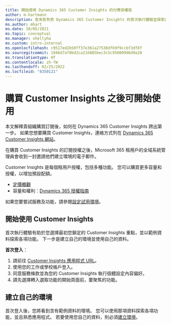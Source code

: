 ```yaml
---
title: 開始使用 Dynamics 365 Customer Insights 的付費授權版
author: m-hartmann
description: 愈來愈熟悉 Dynamics 365 Customer Insights 的首次執行體驗並探索其功能。
ms.author: mhart
ms.date: 10/05/2021
ms.topic: conceptual
ms.manager: shellyha
ms.custom: intro-internal
ms.openlocfilehash: c9517ed2b50ff37e361a27538dfb9f9ccbf3df8f
ms.sourcegitcommit: 1946d7af0bd2ca216885bec3c5c95009996d9a28
ms.translationtype: HT
ms.contentlocale: zh-TW
ms.lasthandoff: 02/25/2022
ms.locfileid: "8350121"
---
```

# <a name="get-started-after-purchasing-customer-insights"></a>購買 Customer Insights 之後可開始使用

本文解釋貴組織購買訂閱後，如何在 Dynamics 365 Customer Insights 跨出第一步。 如果您想要購買 Customer Insights，連絡方式列在 [Dynamics 365 Customer Insights 網站](https://dynamics.microsoft.com/ai/customer-insights/)。 

在購買 Customer Insights 的訂閱授權之後，Microsoft 365 租用戶的全域系統管理員會收到一封邀請他們建立環境的電子郵件。 

Customer Insights 是每個租用戶授權，包括多種功能。 您可以購買更多容量和授權，以增加預設配額。 
- [定價概觀](https://dynamics.microsoft.com/ai/customer-insights/pricing/)
- 容量和權利：[Dynamics 365 授權指南](https://go.microsoft.com/fwlink/?LinkId=866544)

如果您要嘗試服務及功能，請參閱[設定試用環境](trial-signup.md)。

## <a name="start-with-customer-insights"></a>開始使用 Customer Insights

首次執行體驗有助於您選擇最初您鎖定的 Customer Insights 重點，並以範例資料探索各項功能。 下一步是建立自己的環境並使用自己的資料。

**首次登入**：

1. 請前往 [Customer Insights 應用程式 URL](https://home.ci.ai.dynamics.com)。
1. 使用您的工作或學校帳戶登入。 
1. 同意服務條款並為您的 Customer Insights 執行個體設定內容偏好。
1. 請先選擇轉入選取功能的開始頁面前，要聚焦的功能。

## <a name="create-your-own-environment"></a>建立自己的環境

首次登入後，您將看到含有範例資料的環境。 您可以使用那項資料探索各項功能，並且熟悉應用程式。 若要使用您自己的資料，則必須[建立環境](audience-insights/get-started-paid.md)。




